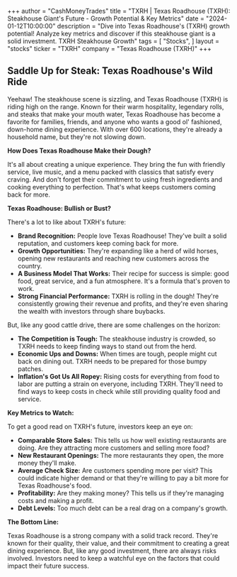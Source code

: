 +++
author = "CashMoneyTrades"
title = "TXRH |  Texas Roadhouse (TXRH): Steakhouse Giant's Future - Growth Potential & Key Metrics"
date = "2024-01-12T10:00:00"
description = "Dive into Texas Roadhouse's (TXRH) growth potential! Analyze key metrics and discover if this steakhouse giant is a solid investment. TXRH Steakhouse Growth"
tags = [
"Stocks",
]
layout = "stocks"
ticker = "TXRH"
company = "Texas Roadhouse (TXRH)"
+++
        


## Saddle Up for Steak:  Texas Roadhouse's Wild Ride 

Yeehaw!  The steakhouse scene is sizzling, and Texas Roadhouse (TXRH) is riding high on the range.  Known for their warm hospitality, legendary rolls, and steaks that make your mouth water, Texas Roadhouse has become a favorite for families, friends, and anyone who wants a good ol' fashioned, down-home dining experience.  With over 600 locations, they're already a household name, but they're not slowing down.

**How Does Texas Roadhouse Make their Dough?**

It's all about creating a unique experience.  They bring the fun with friendly service, live music, and a menu packed with classics that satisfy every craving.  And don't forget their commitment to using fresh ingredients and cooking everything to perfection.  That's what keeps customers coming back for more.  

**Texas Roadhouse: Bullish or Bust?**

There's a lot to like about TXRH's future:

* **Brand Recognition:** People love Texas Roadhouse!  They've built a solid reputation, and customers keep coming back for more.
* **Growth Opportunities:**  They're expanding like a herd of wild horses, opening new restaurants and reaching new customers across the country. 
* **A Business Model That Works:** Their recipe for success is simple: good food, great service, and a fun atmosphere.  It's a formula that's proven to work.
* **Strong Financial Performance:** TXRH is rolling in the dough!  They're consistently growing their revenue and profits, and they're even sharing the wealth with investors through share buybacks.

But, like any good cattle drive, there are some challenges on the horizon:

* **The Competition is Tough:**  The steakhouse industry is crowded, so TXRH needs to keep finding ways to stand out from the herd.
* **Economic Ups and Downs:**  When times are tough, people might cut back on dining out.  TXRH needs to be prepared for those bumpy patches.
* **Inflation's Got Us All Ropey:**  Rising costs for everything from food to labor are putting a strain on everyone, including TXRH.  They'll need to find ways to keep costs in check while still providing quality food and service.

**Key Metrics to Watch:**

To get a good read on TXRH's future, investors keep an eye on:

* **Comparable Store Sales:** This tells us how well existing restaurants are doing.  Are they attracting more customers and selling more food?
* **New Restaurant Openings:** The more restaurants they open, the more money they'll make.
* **Average Check Size:** Are customers spending more per visit?  This could indicate higher demand or that they're willing to pay a bit more for Texas Roadhouse's food.
* **Profitability:**  Are they making money?  This tells us if they're managing costs and making a profit.
* **Debt Levels:**  Too much debt can be a real drag on a company's growth.

**The Bottom Line:**

Texas Roadhouse is a strong company with a solid track record.  They're known for their quality, their value, and their commitment to creating a great dining experience.  But, like any good investment, there are always risks involved.  Investors need to keep a watchful eye on the factors that could impact their future success. 

        